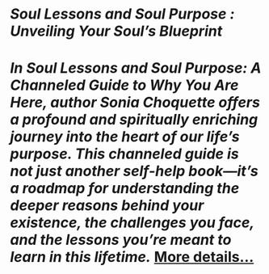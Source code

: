# *Soul Lessons and Soul Purpose : Unveiling Your Soul’s Blueprint*
# *In Soul Lessons and Soul Purpose: A Channeled Guide to Why You Are Here, author Sonia Choquette offers a profound and spiritually enriching journey into the heart of our life’s purpose. This channeled guide is not just another self-help book—it’s a roadmap for understanding the deeper reasons behind your existence, the challenges you face, and the lessons you’re meant to learn in this lifetime.* [More details…](https://spiritualkhazaana.com/soul-lessons-soul-purpose-souls-blueprint/)
